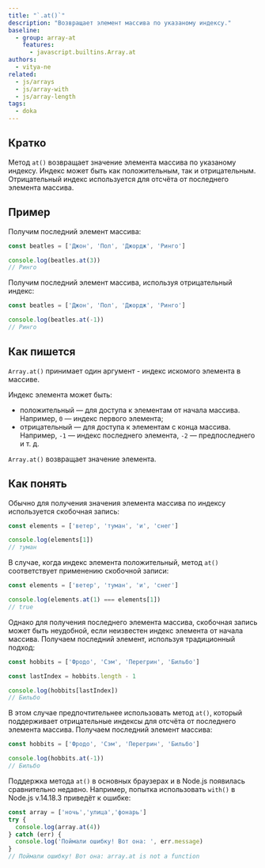 ```yaml
---
title: "`.at()`"
description: "Возвращает элемент массива по указаному индексу."
baseline:
  - group: array-at
    features:
      - javascript.builtins.Array.at
authors:
  - vitya-ne
related:
  - js/arrays
  - js/array-with
  - js/array-length
tags:
  - doka
---
```


## Кратко

Метод `at()` возвращает значение элемента массива по указаному индексу. Индекс может быть как положительным, так и отрицательным. Отрицательный индекс используется для отсчёта от последнего элемента массива.

## Пример

Получим последний элемент массива:

```js
const beatles = ['Джон', 'Пол', 'Джордж', 'Ринго']

console.log(beatles.at(3))
// Ринго
```

Получим последний элемент массива, используя отрицательный индекс:

```js
const beatles = ['Джон', 'Пол', 'Джордж', 'Ринго']

console.log(beatles.at(-1))
// Ринго
```

## Как пишется

`Array.at()` принимает один аргумент - индекс искомого элемента в массиве.

Индекс элемента может быть:

- положительный — для доступа к элементам от начала массива. Например, `0` — индекс первого элемента;
- отрицательный — для доступа к элементам с конца массива. Например, `-1` — индекс последнего элемента, `-2` — предпоследнего и т. д.

`Array.at()` возвращает значение элемента.

## Как понять

Обычно для получения значения элемента массива по индексу используется скобочная запись:

```js
const elements = ['ветер', 'туман', 'и', 'снег']

console.log(elements[1])
// туман
```

В случае, когда индекс элемента положительный, метод `at()` соответствует применению скобочной записи:

```js
const elements = ['ветер', 'туман', 'и', 'снег']

console.log(elements.at(1) === elements[1])
// true
```

Однако для получения последнего элемента массива, скобочная запись может быть неудобной, если неизвестен индекс элемента от начала массива. Получаем последний элемент, используя традиционный подход:

```js
const hobbits = ['Фродо', 'Сэм', 'Перегрин', 'Бильбо']

const lastIndex = hobbits.length - 1

console.log(hobbits[lastIndex])
// Бильбо
```

В этом случае предпочтительнее использовать метод `at()`, который поддерживает отрицательные индексы для отсчёта от последнего элемента массива. Получаем последний элемент массива:

```js
const hobbits = ['Фродо', 'Сэм', 'Перегрин', 'Бильбо']

console.log(hobbits.at(-1))
// Бильбо
```

Поддержка метода `at()` в основных браузерах и в Node.js появилась сравнительно недавно. Например, попытка использовать `with()` в Node.js v.14.18.3 приведёт к ошибке:

```js
const array = ['ночь','улица','фонарь']
try {
  console.log(array.at(4))
} catch (err) {
  console.log('Поймали ошибку! Вот она: ', err.message)
}
// Поймали ошибку! Вот она: array.at is not a function
```

